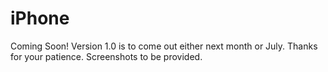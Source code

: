 # iPhone
Coming Soon! Version 1.0 is to come out either next month or July. Thanks for your patience. 
 Screenshots to be provided.
